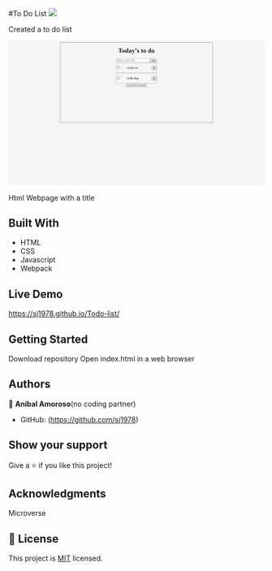 #To Do List
![](https://img.shields.io/badge/Microverse-blueviolet)



Created a to do list

![screenshot](img/demo.png)

Html Webpage with a title 

## Built With

- HTML
- CSS
- Javascript
- Webpack

## Live Demo
https://sj1978.github.io/Todo-list/



## Getting Started

Download repository 
Open index.html in a web browser




## Authors

👤 **Anibal Amoroso**(no coding partner)

- GitHub: (https://github.com/sj1978)






## Show your support

Give a ⭐️ if you like this project!

## Acknowledgments


Microverse

## 📝 License

This project is [MIT](./MIT.md) licensed.
